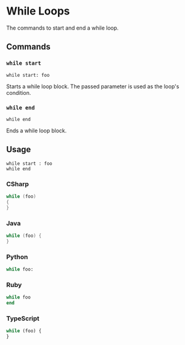 # While Loops

The commands to start and end a while loop.

## Commands

### `while start`

`while start: foo`

Starts a while loop block.
The passed parameter is used as the loop's condition.

### `while end`

`while end`

Ends a while loop block.

## Usage

```
while start : foo
while end
```

### CSharp

```csharp
while (foo)
{
}
```

### Java

```java
while (foo) {
}
```

### Python

```python
while foo:
```

### Ruby

```ruby
while foo
end
```

### TypeScript

```typescript
while (foo) {
}
```
